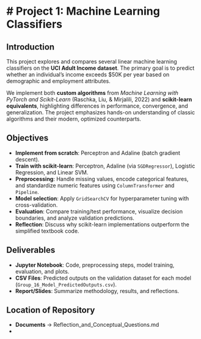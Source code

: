 # # Project 1: Machine Learning Classifiers

## Introduction  
This project explores and compares several linear machine learning classifiers on the **UCI Adult Income dataset**. The primary goal is to predict whether an individual’s income exceeds \$50K per year based on demographic and employment attributes.  

We implement both **custom algorithms** from *Machine Learning with PyTorch and Scikit-Learn* (Raschka, Liu, & Mirjalili, 2022) and **scikit-learn equivalents**, highlighting differences in performance, convergence, and generalization. The project emphasizes hands-on understanding of classic algorithms and their modern, optimized counterparts.  

## Objectives  
- **Implement from scratch**: Perceptron and Adaline (batch gradient descent).  
- **Train with scikit-learn**: Perceptron, Adaline (via `SGDRegressor`), Logistic Regression, and Linear SVM.  
- **Preprocessing**: Handle missing values, encode categorical features, and standardize numeric features using `ColumnTransformer` and `Pipeline`.  
- **Model selection**: Apply `GridSearchCV` for hyperparameter tuning with cross-validation.  
- **Evaluation**: Compare training/test performance, visualize decision boundaries, and analyze validation predictions.  
- **Reflection**: Discuss why scikit-learn implementations outperform the simplified textbook code.  

## Deliverables  
- **Jupyter Notebook**: Code, preprocessing steps, model training, evaluation, and plots.  
- **CSV Files**: Predicted outputs on the validation dataset for each model (`Group_16_Model_PredictedOutputs.csv`).  
- **Report/Slides**: Summarize methodology, results, and reflections.


## Location of Repository
- **Documents** -> Reflection_and_Conceptual_Questions.md
- 
